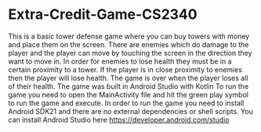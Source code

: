 # Extra-Credit-Game-CS2340
This is a basic tower defense game where you can buy towers with money and place them on the screen. There are enemies which do damage to the player and the player can move by touching the screen in the direction they want to move in. In order for enemies to lose health they must be in a certain proximity to a tower. If the player is in close proximity to enemies then the player will lose health. The game is over when the player loses all of their health.
The game was built in Android Studio with Kotlin
To run the game you need to open the MainActivity file and hit the green play symbol to run the game and execute.
In order to run the game you need to install Android SDK21 and there are no external dependencies or shell scripts.
You can install Android Studio here https://developer.android.com/studio
